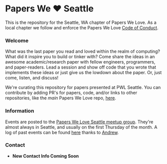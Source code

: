 # Papers We ❤️  Seattle

This is the repository for the Seattle, WA chapter of Papers We Love. As a local chapter we follow and enforce
the Papers We Love [Code of Conduct](https://github.com/papers-we-love/seattle/blob/master/code-of-conduct.md).

### Welcome

What was the last paper you read and loved within the realm of computing? What did it inspire you to build or tinker with?
Come share the ideas in an awesome academic/research paper with fellow engineers, programmers, and paper-readers. Lead a
session and show off code that you wrote that implements these ideas or just give us the lowdown about the paper. Or,
just come, listen, and discuss!

We're curating this repository for papers presented at PWL Seattle. You can contribute by adding PR's for papers, code,
and/or links to other repositories, like the _main_ Papers We Love repo, [here](https://github.com/papers-we-love/papers-we-love).

### Information

Events are posted to the [Papers We Love Seattle meetup group](http://www.meetup.com/Papers-We-Love-Seattle/).
They're almost always in Seattle, and usually on the first Thursday of the month. A log of past events can be
found [here](https://github.com/papers-we-love/seattle/blob/master/events.md) thanks to
[Andrew](https://github.com/abeyer).

### Contact

- **New Contact Info Coming Soon**
